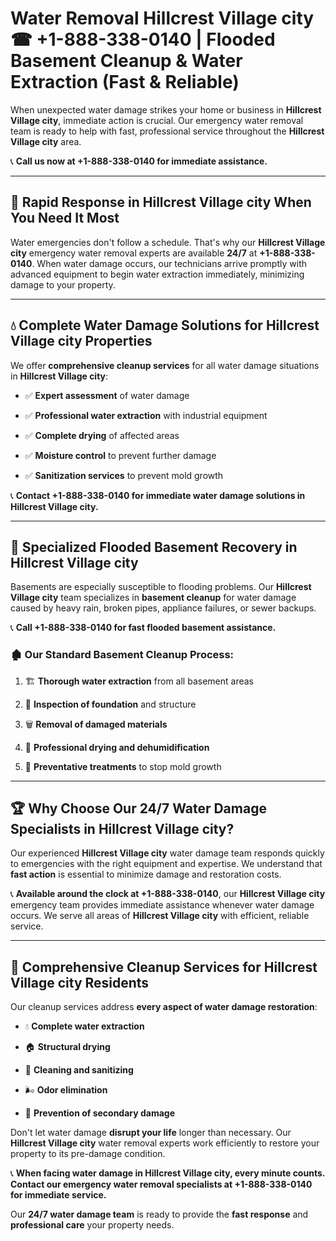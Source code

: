 # Water Removal Hillcrest Village city ☎ +1-888-338-0140 | Flooded Basement Cleanup & Water Extraction (Fast & Reliable)

When unexpected water damage strikes your home or business in **Hillcrest Village city**, immediate action is crucial. Our emergency water removal team is ready to help with fast, professional service throughout the **Hillcrest Village city** area. 

📞 **Call us now at +1-888-338-0140 for immediate assistance.**
---
## 🚀 Rapid Response in Hillcrest Village city When You Need It Most
Water emergencies don't follow a schedule. That's why our **Hillcrest Village city** emergency water removal experts are available **24/7** at **+1-888-338-0140**. When water damage occurs, our technicians arrive promptly with advanced equipment to begin water extraction immediately, minimizing damage to your property.
---
## 💧 Complete Water Damage Solutions for Hillcrest Village city Properties
We offer **comprehensive cleanup services** for all water damage situations in **Hillcrest Village city**:
- ✅ **Expert assessment** of water damage  
- ✅ **Professional water extraction** with industrial equipment  
- ✅ **Complete drying** of affected areas  
- ✅ **Moisture control** to prevent further damage  
- ✅ **Sanitization services** to prevent mold growth  
📞 **Contact +1-888-338-0140 for immediate water damage solutions in Hillcrest Village city.**
---
## 🌊 Specialized Flooded Basement Recovery in Hillcrest Village city
Basements are especially susceptible to flooding problems. Our **Hillcrest Village city** team specializes in **basement cleanup** for water damage caused by heavy rain, broken pipes, appliance failures, or sewer backups. 
📞 **Call +1-888-338-0140 for fast flooded basement assistance.**
### 🏚️ Our Standard Basement Cleanup Process:
1. 🏗️ **Thorough water extraction** from all basement areas  
2. 🔎 **Inspection of foundation** and structure  
3. 🗑️ **Removal of damaged materials**  
4. 💨 **Professional drying and dehumidification**  
5. 🚫 **Preventative treatments** to stop mold growth  
---
## 🏆 Why Choose Our 24/7 Water Damage Specialists in Hillcrest Village city?
Our experienced **Hillcrest Village city** water damage team responds quickly to emergencies with the right equipment and expertise. We understand that **fast action** is essential to minimize damage and restoration costs.
📞 **Available around the clock at +1-888-338-0140**, our **Hillcrest Village city** emergency team provides immediate assistance whenever water damage occurs. We serve all areas of **Hillcrest Village city** with efficient, reliable service.
---
## 🧹 Comprehensive Cleanup Services for Hillcrest Village city Residents
Our cleanup services address **every aspect of water damage restoration**:
- 💧 **Complete water extraction**  
- 🏠 **Structural drying**  
- 🧼 **Cleaning and sanitizing**  
- 🌬️ **Odor elimination**  
- 🚫 **Prevention of secondary damage**  
Don't let water damage **disrupt your life** longer than necessary. Our **Hillcrest Village city** water removal experts work efficiently to restore your property to its pre-damage condition.
📞 **When facing water damage in Hillcrest Village city, every minute counts. Contact our emergency water removal specialists at +1-888-338-0140 for immediate service.**
Our **24/7 water damage team** is ready to provide the **fast response** and **professional care** your property needs.
